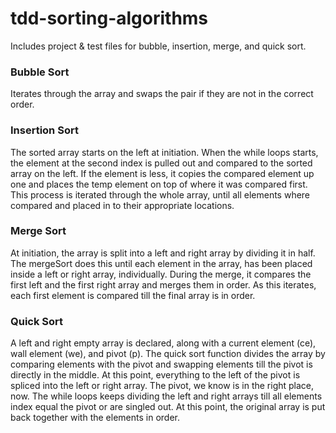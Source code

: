 # tdd-sorting-algorithms

Includes project & test files for bubble, insertion, merge, and quick sort.

### Bubble Sort
Iterates through the array and swaps the pair if they are not in the correct order.

### Insertion Sort
The sorted array starts on the left at initiation. When the while loops starts, the element at the second index is pulled out and compared to the sorted array on the left. If the element is less, it copies the compared element up one and places the temp element on top of where it was compared first. This process is iterated through the whole array, until all elements where compared and placed in to their appropriate locations.

### Merge Sort
At initiation, the array is split into a left and right array by dividing it in half. The mergeSort does this until each element in the array, has been placed inside a left or right array, individually. During the merge, it compares the first left and the first right array and merges them in order. As this iterates, each first element is compared till the final array is in order.

### Quick Sort
A left and right empty array is declared, along with a current element (ce), wall element (we), and pivot (p).
The quick sort function divides the array by comparing elements with the pivot and swapping elements till the pivot is directly in the middle. At this point, everything to the left of the pivot is spliced into the left or right array. The pivot, we know is in the right place, now. The while loops keeps dividing the left and right arrays till all elements index equal the pivot or are singled out. At this point, the original array is put back together with the elements in order.
